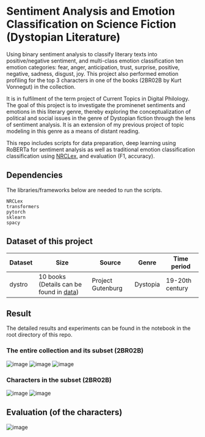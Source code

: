 # Sentiment Analysis and Emotion Classification on Science Fiction (Dystopian Literature)

Using binary sentiment analysis to classify literary texts into positive/negative sentiment, and multi-class emotion classification ten emotion categories: fear, anger, anticipation, trust, surprise, positive, negative, sadness, disgust, joy. This project also performed emotion profiling for the top 3 characters in one of the books (2BR02B by Kurt Vonnegut) in the collection.

It is in fulfilment of the term project of Current Topics in Digital Philology. The goal of this project is to investigate the prominenet sentiments and emotions in this literary genre, thereby exploring the conceptualization of political and social issues in the genre of Dystopian fiction through the lens of sentiment analysis. It is an extension of my previous project of topic modeling in this genre as a means of distant reading.

This repo includes scripts for data preparation, deep learning using RoBERTa for sentiment analysis as well as traditional emotion classification classification using [NRCLex](https://github.com/metalcorebear/NRCLex), and evaluation (F1, accuracy).


## Dependencies
The libraries/frameworks below are needed to run the scripts.
```
NRCLex
transformers
pytorch
sklearn
spacy
```

## Dataset of this project

| Dataset |     Size    | Source       | Genre | Time period         |
| -------- | ------------  | ----------- | ------ | ----------- |
| dystro |      10 books (Details can be found in [data](https://github.com/evelynkyl/scifi-sentiment-emotion-classifiction/data)) | Project Gutenburg   | Dystopia | 19-20th century   |

## Result
The detailed results and experiments can be found in the notebook in the root directory of this repo.
### The entire collection and its subset (2BR02B)
![image](https://user-images.githubusercontent.com/40916491/149620871-1b71231c-9d15-497c-8a2e-c276c9ef0cd8.png)
![image](https://user-images.githubusercontent.com/40916491/149620966-077abf03-9b27-465c-80ad-e3a43ef33f5d.png)
![image](https://user-images.githubusercontent.com/40916491/149620958-c730d16a-c5f4-4fad-bcc4-2fc2bc906548.png)
### Characters in the subset (2BR02B)
![image](https://user-images.githubusercontent.com/40916491/149620985-cd964f21-e7ab-4b2b-8ca3-07d97389e2d2.png)
![image](https://user-images.githubusercontent.com/40916491/149620988-b169ff79-9013-416d-8a45-a43c65af42f0.png)

## Evaluation (of the characters)
![image](https://user-images.githubusercontent.com/40916491/149620994-9482cce1-73b1-4e39-9cb0-d4184b1436ee.png)
